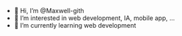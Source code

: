 - 👋 Hi, I’m @Maxwell-gith
- 👀 I’m interested in web development, IA, mobile app, ...
- 🌱 I’m currently learning web development


<!---
Maxwell-gith/Maxwell-gith is a ✨ special ✨ repository because its `README.md` (this file) appears on your GitHub profile.
You can click the Preview link to take a look at your changes.
--->

